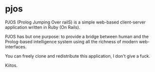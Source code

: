 ﻿pjos
====

PJOS (Prolog Jumping Over railS) is a simple web-based client-server
application written in Ruby (On Rails).

PJOS has but one purpose: to provide a bridge between human and the 
Prolog-based intelligence system using all the richness of modern 
web-interfaces.

You can freely clone and redistribute this application, I don't give a fuck.

Kiitos.
